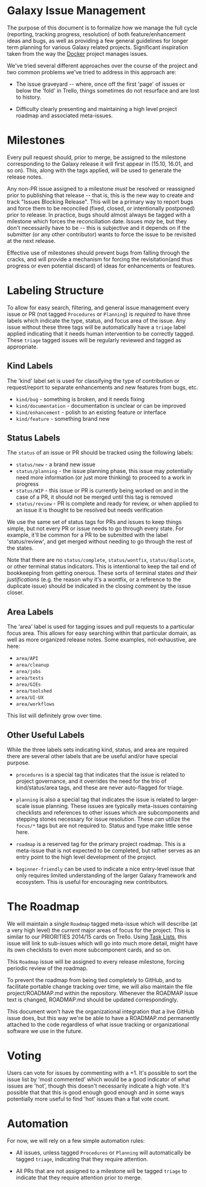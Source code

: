 Galaxy Issue Management
=======================

The purpose of this document is to formalize how we manage the full cycle
(reporting, tracking progress, resolution) of both feature/enhancement ideas
and bugs, as well as providing a few general guidelines for longer term
planning for various Galaxy related projects.  Significant inspiration taken
from the way the [Docker](https://github.com/docker/docker) project manages
issues.

We've tried several different approaches over the course of the project and two
common problems we've tried to address in this approach are:

* The issue graveyard -- where, once off the first 'page' of issues or below
  the 'fold' in Trello, things sometimes do not resurface and are lost to
  history.

* Difficulty clearly presenting and maintaining a high level project roadmap
  and associated meta-issues.


Milestones
==========

Every pull request should, prior to merge, be assigned to the milestone
corresponding to the Galaxy release it will first appear in (15.10, 16.01, and
so on).  This, along with the tags applied, will be used to generate the
release notes.

Any non-PR issue assigned to a milestone *must* be resolved or reassigned prior
to publishing that release -- that is, this is the new way to create and track
"Issues Blocking Release".  This will be a primary way to report bugs and force
them to be reconciled (fixed, closed, or intentionally postponed) prior to
release.  In practice, bugs should almost always be tagged with a milestone
which forces the reconciliation date.  Issues *may* be, but they don't
necessarily have to be -- this is subjective and it depends on if the submitter
(or any other contributor) wants to force the issue to be revisited at the next
release.

Effective use of milestones should prevent bugs from falling through the
cracks, and will provide a mechanism for forcing the revisitation(and thus
progress or even potential discard) of ideas for enhancements or features.


Labeling Structure
==================

To allow for easy search, filtering, and general issue management every issue
or PR (not tagged `Procedures` or `Planning`) is *required* to have three
labels which indicate the type, status, and focus area of the issue.  Any issue
without these three tags will be automatically have a `triage` label applied
indicating that it needs human intervention to be correctly tagged.  These
`triage` tagged issues will be regularly reviewed and tagged as appropriate.

Kind Labels
-----------

The 'kind' label set is used for classifying the type of contribution or
request/report to separate enhancements and new features from bugs, etc.

* `kind/bug` - something is broken, and it needs fixing
* `kind/documentation` - documentation is unclear or can be improved
* `kind/enhancement` - polish to an existing feature or interface
* `kind/feature` - something brand new

Status Labels
-------------

The `status` of an issue or PR should be tracked using the following labels:

* `status/new` - a brand new issue
* `status/planning` - the issue planning phase, this issue may potentially need
  more information (or just more thinking) to proceed to a work in progress
* `status/WIP` - this issue or PR is currently being worked on and in the case
  of a PR, it should not be merged until this tag is removed
* `status/review` - PR is complete and ready for review, or when applied to an
  issue it is thought to be resolved but needs verification

We use the same set of status tags for PRs and issues to keep things simple,
but not every PR or issue needs to go through every state.  For example, it'll
be common for a PR to be submitted with the label 'status/review', and get
merged without needing to go through the rest of the states.

Note that there are no `status/complete`, `status/wontfix`, `status/duplicate`,
or other terminal status indicators.  This is intentional to keep the tail end
of bookkeeping from getting onerous.  These sorts of terminal states *and their
justifications* (e.g. the reason why it's a wontfix, or a reference to the
duplicate issue) should be indicated in the closing comment by the issue
closer.


Area Labels
------------

The 'area' label is used for tagging issues and pull requests to a particular
focus area.  This allows for easy searching within that particular domain, as
well as more organized release notes.  Some examples, not-exhaustive, are here:

* `area/API`
* `area/cleanup`
* `area/jobs`
* `area/tests`
* `area/GIEs`
* `area/toolshed`
* `area/UI-UX`
* `area/workflows`

This list will definitely grow over time.

Other Useful Labels
-------------------

While the three labels sets indicating kind, status, and area are required
there are several other labels that are be useful and/or have special purpose.

* `procedures` is a special tag that indicates that the issue is related to
  project governance, and it overrides the need for the trio of
  kind/status/area tags, and these are never auto-flagged for triage.

* `planning` is also a special tag that indicates the issue is related to
  larger-scale issue planning.  These issues are typically meta-issues
  containing checklists and references to other issues which are subcomponents
  and stepping stones necessary for issue resolution.  These *can* utilize the
  `focus/*` tags but are not required to.  Status and type make little sense
  here.

* `roadmap` is a reserved tag for the primary project roadmap.  This is a
  meta-issue that is not expected to be completed, but rather serves as an
  entry point to the high level development of the project.

* `beginner-friendly` can be used to indicate a nice entry-level issue that
  only requires limited understanding of the larger Galaxy framework and
  ecosystem.  This is useful for encouraging new contributors.


The Roadmap
===========

We will maintain a single `Roadmap` tagged meta-issue which will describe (at a
very high level) the *current* major areas of focus for the project.  This is
similar to our PRIORITIES 2014/15 cards on Trello.  Using [Task
Lists](https://github.com/blog/1375-task-lists-in-gfm-issues-pulls-comments),
this issue will link to sub-issues which will go into much more detail, might
have its own checklists to even more subcomponent cards, and so on.  

This `Roadmap` issue will be assigned to every release milestone, forcing
periodic review of the roadmap.

To prevent the roadmap from being tied completely to GitHub, and to facilitate
portable change tracking over time, we will also maintain the file
project/ROADMAP.md within the repository.  Whenever the ROADMAP issue text is
changed, ROADMAP.md should be updated correspondingly.

This document won't have the organizational integration that a live GitHub
issue does, but this way we're be able to have a ROADMAP.md permanently
attached to the code regardless of what issue tracking or organizational
software we use in the future.


Voting
======

Users can vote for issues by commenting with a +1.  It's possible to sort the
issue list by 'most commented' which would be a good indicator of what issues
are 'hot', though this doesn't necessarily indicate a high vote.  It's possible
that that this is good enough good enough and in some ways potentially more
useful to find 'hot' issues than a flat vote count.


Automation
==========

For now, we will rely on a few simple automation rules:

* All issues, unless tagged `Procedures` or `Planning` will automatically be
  tagged `triage`, indicating that they require attention.

* All PRs that are not assigned to a milestone will be tagged `triage` to
  indicate that they require attention prior to merge.
